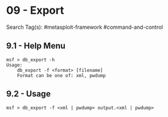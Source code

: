 # 09 - Export

Search Tag(s): #metasploit-framework #command-and-control

## 9.1 - Help Menu

```
msf > db_export -h
Usage:
    db_export -f <format> [filename]
    Format can be one of: xml, pwdump
```

## 9.2 - Usage

```
msf > db_export -f <xml | pwdump> output.<xml | pwdump>
```